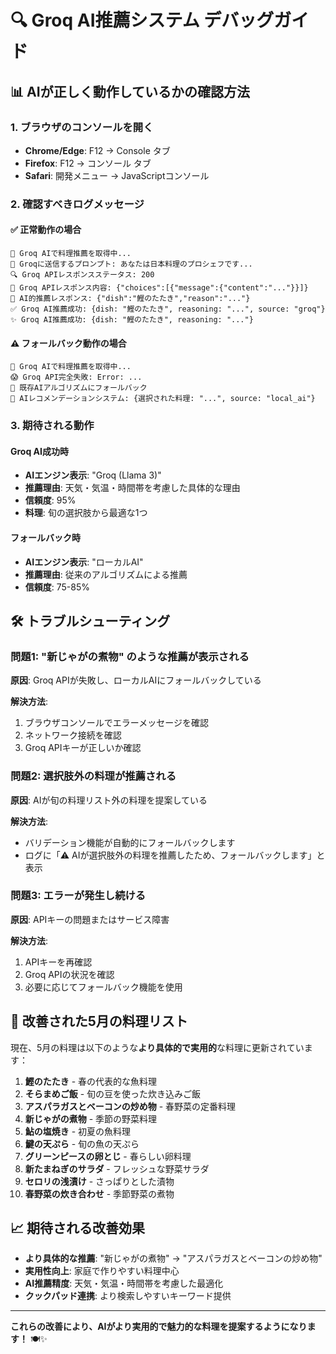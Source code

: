 # 🔍 Groq AI推薦システム デバッグガイド

## 📊 AIが正しく動作しているかの確認方法

### 1. **ブラウザのコンソールを開く**
- **Chrome/Edge**: F12 → Console タブ
- **Firefox**: F12 → コンソール タブ
- **Safari**: 開発メニュー → JavaScriptコンソール

### 2. **確認すべきログメッセージ**

#### ✅ **正常動作の場合**
```
🤖 Groq AIで料理推薦を取得中...
📝 Groqに送信するプロンプト: あなたは日本料理のプロシェフです...
🔍 Groq APIレスポンスステータス: 200
💬 Groq APIレスポンス内容: {"choices":[{"message":{"content":"..."}}]}
🤖 AI的推薦レスポンス: {"dish":"鰹のたたき","reason":"..."}
✅ Groq AI推薦成功: {dish: "鰹のたたき", reasoning: "...", source: "groq"}
✨ Groq AI推薦成功: {dish: "鰹のたたき", reasoning: "..."}
```

#### ⚠️ **フォールバック動作の場合**
```
🤖 Groq AIで料理推薦を取得中...
😱 Groq API完全失敗: Error: ...
🔄 既存AIアルゴリズムにフォールバック
🤖 AIレコメンデーションシステム: {選択された料理: "...", source: "local_ai"}
```

### 3. **期待される動作**

#### **Groq AI成功時**
- **AIエンジン表示**: "Groq (Llama 3)"
- **推薦理由**: 天気・気温・時間帯を考慮した具体的な理由
- **信頼度**: 95%
- **料理**: 旬の選択肢から最適な1つ

#### **フォールバック時**
- **AIエンジン表示**: "ローカルAI"
- **推薦理由**: 従来のアルゴリズムによる推薦
- **信頼度**: 75-85%

## 🛠️ トラブルシューティング

### **問題1: "新じゃがの煮物" のような推薦が表示される**
**原因**: Groq APIが失敗し、ローカルAIにフォールバックしている

**解決方法**:
1. ブラウザコンソールでエラーメッセージを確認
2. ネットワーク接続を確認
3. Groq APIキーが正しいか確認

### **問題2: 選択肢外の料理が推薦される**
**原因**: AIが旬の料理リスト外の料理を提案している

**解決方法**:
- バリデーション機能が自動的にフォールバックします
- ログに「⚠️ AIが選択肢外の料理を推薦したため、フォールバックします」と表示

### **問題3: エラーが発生し続ける**
**原因**: APIキーの問題またはサービス障害

**解決方法**:
1. APIキーを再確認
2. Groq APIの状況を確認
3. 必要に応じてフォールバック機能を使用

## 🎯 改善された5月の料理リスト

現在、5月の料理は以下のような**より具体的で実用的**な料理に更新されています：

1. **鰹のたたき** - 春の代表的な魚料理
2. **そらまめご飯** - 旬の豆を使った炊き込みご飯
3. **アスパラガスとベーコンの炒め物** - 春野菜の定番料理
4. **新じゃがの煮物** - 季節の野菜料理
5. **鮎の塩焼き** - 初夏の魚料理
6. **鰎の天ぷら** - 旬の魚の天ぷら
7. **グリーンピースの卵とじ** - 春らしい卵料理
8. **新たまねぎのサラダ** - フレッシュな野菜サラダ
9. **セロリの浅漬け** - さっぱりとした漬物
10. **春野菜の炊き合わせ** - 季節野菜の煮物

## 📈 期待される改善効果

- **より具体的な推薦**: "新じゃがの煮物" → "アスパラガスとベーコンの炒め物"
- **実用性向上**: 家庭で作りやすい料理中心
- **AI推薦精度**: 天気・気温・時間帯を考慮した最適化
- **クックパッド連携**: より検索しやすいキーワード提供

---

**これらの改善により、AIがより実用的で魅力的な料理を提案するようになります！** 🍽️✨
